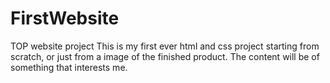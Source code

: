 # FirstWebsite
TOP website project
This is my first ever html and css project starting from scratch, or just from a image of the finished product. The content will be of something that interests me.
